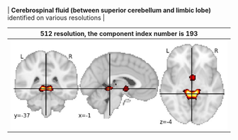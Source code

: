 


| **Cerebrospinal fluid (between superior cerebellum and limbic lobe)** identified on various resolutions |

| 512 resolution, the component index number is 193|  
|:---:|  
| ![Component 512](../512/final/193.jpg "From component 512: Cerebrospinal fluid (between superior cerebellum and limbic lobe)") |